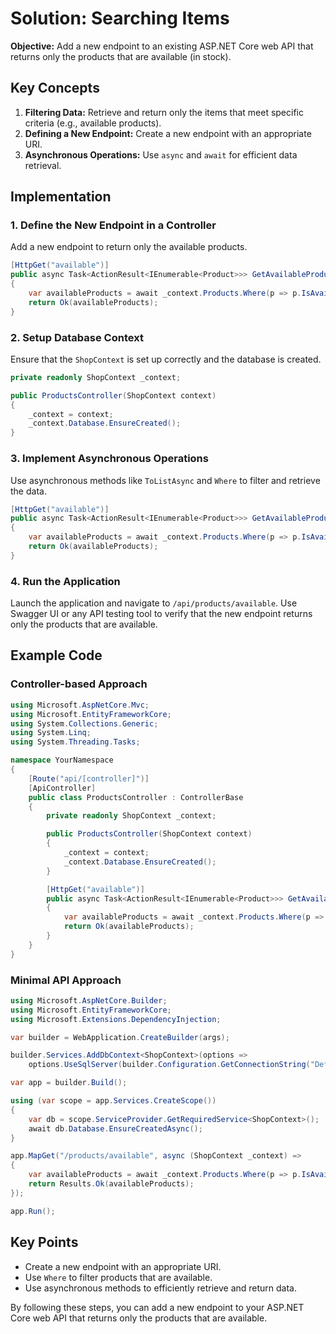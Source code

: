 
# Solution: Searching Items

**Objective:** Add a new endpoint to an existing ASP.NET Core web API that returns only the products that are available (in stock).

## Key Concepts

1. **Filtering Data:** Retrieve and return only the items that meet specific criteria (e.g., available products).
2. **Defining a New Endpoint:** Create a new endpoint with an appropriate URI.
3. **Asynchronous Operations:** Use `async` and `await` for efficient data retrieval.

## Implementation

### 1. Define the New Endpoint in a Controller

Add a new endpoint to return only the available products.

```csharp
[HttpGet("available")]
public async Task<ActionResult<IEnumerable<Product>>> GetAvailableProducts()
{
    var availableProducts = await _context.Products.Where(p => p.IsAvailable).ToListAsync();
    return Ok(availableProducts);
}
```

### 2. Setup Database Context

Ensure that the `ShopContext` is set up correctly and the database is created.

```csharp
private readonly ShopContext _context;

public ProductsController(ShopContext context)
{
    _context = context;
    _context.Database.EnsureCreated();
}
```

### 3. Implement Asynchronous Operations

Use asynchronous methods like `ToListAsync` and `Where` to filter and retrieve the data.

```csharp
[HttpGet("available")]
public async Task<ActionResult<IEnumerable<Product>>> GetAvailableProducts()
{
    var availableProducts = await _context.Products.Where(p => p.IsAvailable).ToListAsync();
    return Ok(availableProducts);
}
```

### 4. Run the Application

Launch the application and navigate to `/api/products/available`. Use Swagger UI or any API testing tool to verify that the new endpoint returns only the products that are available.

## Example Code

### Controller-based Approach

```csharp
using Microsoft.AspNetCore.Mvc;
using Microsoft.EntityFrameworkCore;
using System.Collections.Generic;
using System.Linq;
using System.Threading.Tasks;

namespace YourNamespace
{
    [Route("api/[controller]")]
    [ApiController]
    public class ProductsController : ControllerBase
    {
        private readonly ShopContext _context;

        public ProductsController(ShopContext context)
        {
            _context = context;
            _context.Database.EnsureCreated();
        }

        [HttpGet("available")]
        public async Task<ActionResult<IEnumerable<Product>>> GetAvailableProducts()
        {
            var availableProducts = await _context.Products.Where(p => p.IsAvailable).ToListAsync();
            return Ok(availableProducts);
        }
    }
}
```

### Minimal API Approach

```csharp
using Microsoft.AspNetCore.Builder;
using Microsoft.EntityFrameworkCore;
using Microsoft.Extensions.DependencyInjection;

var builder = WebApplication.CreateBuilder(args);

builder.Services.AddDbContext<ShopContext>(options =>
    options.UseSqlServer(builder.Configuration.GetConnectionString("DefaultConnection")));

var app = builder.Build();

using (var scope = app.Services.CreateScope())
{
    var db = scope.ServiceProvider.GetRequiredService<ShopContext>();
    await db.Database.EnsureCreatedAsync();
}

app.MapGet("/products/available", async (ShopContext _context) =>
{
    var availableProducts = await _context.Products.Where(p => p.IsAvailable).ToListAsync();
    return Results.Ok(availableProducts);
});

app.Run();
```

## Key Points

- Create a new endpoint with an appropriate URI.
- Use `Where` to filter products that are available.
- Use asynchronous methods to efficiently retrieve and return data.

By following these steps, you can add a new endpoint to your ASP.NET Core web API that returns only the products that are available.
